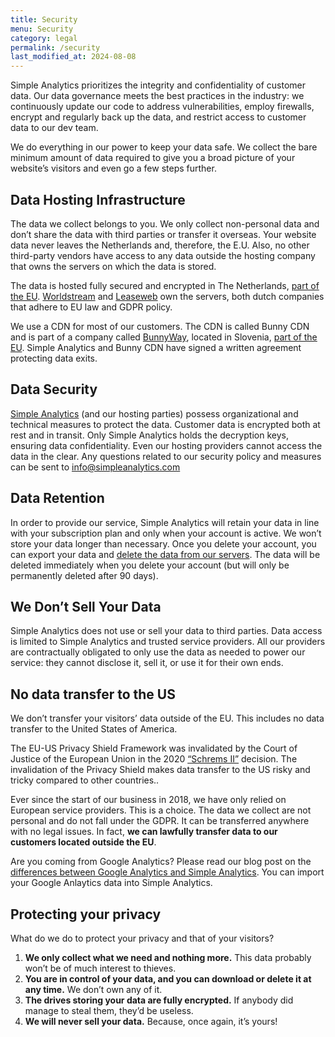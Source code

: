 ```yaml
---
title: Security
menu: Security
category: legal
permalink: /security
last_modified_at: 2024-08-08
---
```


Simple Analytics prioritizes the integrity and confidentiality of customer data. Our data governance meets the best practices in the industry: we continuously update our code to address vulnerabilities, employ firewalls, encrypt and regularly back up the data, and restrict access to customer data to our dev team.

We do everything in our power to keep your data safe. We collect the bare minimum amount of data required to give you a broad picture of your website’s visitors and even go a few steps further.

## Data Hosting Infrastructure

The data we collect belongs to you. We only collect non-personal data and don’t share the data with third parties or transfer it overseas. Your website data never leaves the Netherlands and, therefore, the E.U. Also, no other third-party vendors have access to any data outside the hosting company that owns the servers on which the data is stored.

The data is hosted fully secured and encrypted in The Netherlands, [part of the EU](https://european-union.europa.eu/principles-countries-history/country-profiles/netherlands_en). [Worldstream](https://www.worldstream.com/) and [Leaseweb](https://www.leaseweb.com/) own the servers, both dutch companies that adhere to EU law and GDPR policy.

We use a CDN for most of our customers. The CDN is called Bunny CDN and is part of a company called [BunnyWay](https://bunny.net/cdn/), located in Slovenia, [part of the EU](https://european-union.europa.eu/principles-countries-history/country-profiles/slovenia_en). Simple Analytics and Bunny CDN have signed a written agreement protecting data exits.

## Data Security

[Simple Analytics](https://simpleanalytics.com/) (and our hosting parties) possess organizational and technical measures to protect the data. Customer data is encrypted both at rest and in transit. Only Simple Analytics holds the decryption keys, ensuring data confidentiality. Even our hosting providers cannot access the data in the clear. Any questions related to our security policy and measures can be sent to info@simpleanalytics.com

## Data Retention

In order to provide our service, Simple Analytics will retain your data in line with your subscription plan and only when your account is active. We won’t store your data longer than necessary. Once you delete your account, you can export your data and [delete the data from our servers](https://docs.simpleanalytics.com/delete-account). The data will be deleted immediately when you delete your account (but will only be permanently deleted after 90 days).

## We Don’t Sell Your Data

Simple Analytics does not use or sell your data to third parties. Data access is limited to Simple Analytics and trusted service providers. All our providers are contractually obligated to only use the data as needed to power our service: they cannot disclose it, sell it, or use it for their own ends.

## No data transfer to the US

We don’t transfer your visitors’ data outside of the EU. This includes no data transfer to the United States of America.

The EU-US Privacy Shield Framework was invalidated by the Court of Justice of the European Union in the 2020 [“Schrems II”](https://iapp.org/news/a/the-schrems-ii-decision-eu-us-data-transfers-in-question/) decision. The invalidation of the Privacy Shield makes data transfer to the US risky and tricky compared to other countries..

Ever since the start of our business in 2018, we have only relied on European service providers. This is a choice. The data we collect are not personal and do not fall under the GDPR. It can be transferred anywhere with no legal issues. In fact, **we can lawfully transfer data to our customers located outside the EU**.

Are you coming from Google Analytics? Please read our blog post on the [differences between Google Analytics and Simple Analytics](https://blog.simpleanalytics.com/why-simple-analytics-is-a-great-alternative-to-google-analytics). You can import your Google Anlaytics data into Simple Analytics.

## Protecting your privacy

What do we do to protect your privacy and that of your visitors?

1.  **We only collect what we need and nothing more.** This data probably won’t be of much interest to thieves.
2.  **You are in control of your data, and you can download or delete it at any time.** We don’t own any of it.
3.  **The drives storing your data are fully encrypted.** If anybody did manage to steal them, they’d be useless.
4.  **We will never sell your data.** Because, once again, it’s yours!
